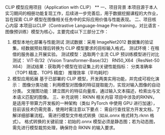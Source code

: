 CLIP 模型应用项目（Application with CLIP）
**
一、项目背景
本项目源于本人实习期间的相册功能复现工作，后续进一步完善后，用于数据挖掘课程的大作业，旨在探索 CLIP 模型在图像相关任务中的实际应用价值与性能表现。
二、项目核心内容
本项目以CLIP（Contrastive Language-Image Pre-training，对比语言 - 图像预训练）模型为核心，主要完成以下三部分工作：
1. 模型本地化部署与性能测试
测试数据：采用 ImageNet2012 数据集的验证集，经数据预处理后转换为 CLIP 模型要求的目标输入格式。
测试环境：在租借的服务器上开展实验。
测试模型：选取两个主流 CLIP 预训练模型进行对比测试：
ViT-B/32（Vision Transformer-Base/32）
RN50_X64（ResNet-50 X64）
测试结果：获取两个模型在验证集上的关键性能指标：
分类准确率（TOP1 精度、TOP5 精度）
推理效率（平均耗时）
2. 模型应用拓展
基于已部署的 CLIP 模型，开发两类实用功能，并完成可视化演示：
图像分类功能：利用模型对图像的特征提取能力，实现对输入图像的自动分类。
文搜图功能：建立图片的特征向量库，通过输入文本描述，检索出与文本语义匹配的图像。
三、补充说明：RKNN 相关内容
项目中涉及的RKNN，是适用于带算力开发板的一种架构（类似 PyTorch 中使用 GPU 进行加速），目前该技术仍需完善，使用时需注意以下要点：
需自行查找官方开发文档，了解详细部署流程。
需进行模型文件格式转换（如从.onnx 格式转为.rknn 格式）。
格式转换的关键前提：初始的.onnx 模型必须是静态图；若为动态图，需先进行模型裁剪处理，确保符合 RKNN 的输入要求。

